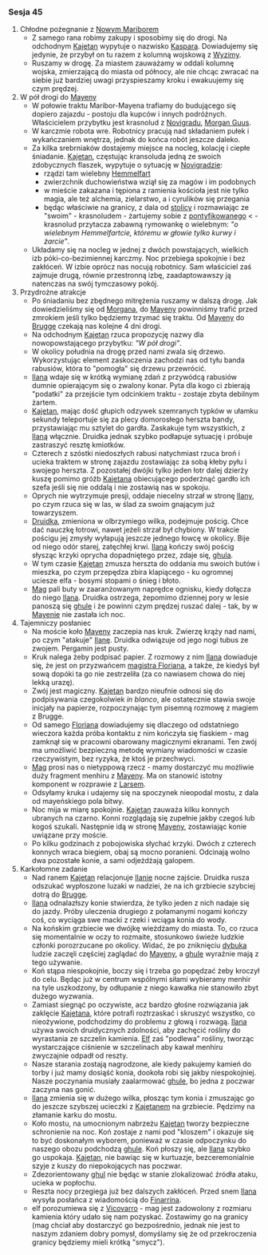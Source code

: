 ### Sesja 45
1. Chłodne pożegnanie z [Nowym Mariborem](#l_maribor)
    - Z samego rana robimy zakupy i sposobimy się do drogi. Na odchodnym [Kajetan](#g_kajetan) wypytuje o nazwisko [Kaspara](#p_kaspar). Dowiadujemy się jedynie, że przybył on tu razem z kolumną wojskową z [Wyzimy](#l_wyzima).
    - Ruszamy w drogę. Za miastem zauważamy w oddali kolumnę wojska, zmierzającą do miasta od północy, ale nie chcąc zwracać na siebie już bardziej uwagi przyspieszamy kroku i ewakuujemy się czym prędzej.
2. W pół drogi do [Mayeny](#l_mayena)
    - W połowie traktu Maribor-Mayena trafiamy do budującego się dopiero zajazdu - postoju dla kupców i innych podróżnych. Właścicielem przybytku jest krasnolud z [Novigradu](#l_novigrad), [Morgan Guus](#p_morgan).
    - W karczmie robota wre. Robotnicy pracują nad składaniem pułek i wykańczaniem wnętrza, jednak do końca robót jeszcze daleko.
    - Za kilka srebrniaków dostajemy miejsce na nocleg, kolację i ciepłe śniadanie. [Kajetan](#g_kajetan), częstując kransoluda jedną ze swoich zdobycznych flaszek, wypytuje o sytuację w [Novigradzie](#l_novigrad):
        - rządzi tam wielebny [Hemmelfart](#p_hemmelfart)
        - zwierzchnik duchowieństwa wziął się za magów i im podobnych
        - w mieście zakazana i tępiona z ramienia kościoła jest nie tylko magia, ale też alchemia, zielarstwo, a i cyrulików się przegania
        - będąc właściwie na granicy, z dala od [stolicy](#l_novigrad) i rozmawiając ze "swoim" - krasnoludem - żartujemy sobie z [pontyfikowanego](#p_hemmelfart)
<        - krasnolud przytacza zabawną rymowankę o wielebnym: _"o wielebnym Hemmelfartcie, któremu w głowie tylko kurwy i żarcie"_.
    - Układamy się na nocleg w jednej z dwóch powstających, wielkich izb póki-co-bezimiennej karczmy. Noc przebiega spokojnie i bez zakłóceń. W izbie oprócz nas nocują robotnicy. Sam właściciel zaś zajmuje drugą, równie przestronną izbę, zaadaptowawszy ją natenczas na swój tymczasowy pokój.
3. Przydrożne atrakcje
    - Po śniadaniu bez zbędnego mitrężenia ruszamy w dalszą drogę. Jak dowiedzieliśmy się od [Morgana](#p_morgan), do [Mayeny](#l_mayena) powinniśmy trafić przed zmrokiem jeśli tylko będziemy trzymać się traktu. Od [Mayeny](#l_mayena) do [Brugge](#l_brugge) czekają nas kolejne 4 dni drogi.
    - Na odchodnym [Kajetan](#g_kajetan) rzuca propozycję nazwy dla nowopowstającego przybytku: _"W pół drogi"_.
    - W okolicy południa na drogę przed nami zwala się drzewo. Wykorzystując element zaskoczenia zachodzi nas od tyłu banda rabusiów, która to "pomogła" się drzewu przewrócić.
    - [Ilana](#g_ilana) wdaje się w krótką wymianę zdań z przywódcą rabusiów dumnie opierającym się o zwalony konar. Pyta dla kogo ci zbierają "podatki" za przejście tym odcinkiem traktu - zostaje zbyta debilnym żartem.
    - [Kajetan](#g_kajetan), mając dość głupich odzywek szemranych typków w ułamku sekundy teleportuje się za plecy domorosłego herszta bandy, przystawiając mu sztylet do gardła. Zaskakuje tym wszystkich, z [Ilaną](#g_ilana) włącznie. Druidka jednak szybko podłapuje sytuację i próbuje zastraszyć resztę kmiotków.
    - Czterech z szóstki niedoszłych rabusi natychmiast rzuca broń i ucieka traktem w stronę zajazdu zostawiając za sobą kłeby pyłu i swojego herszta. Z pozostałej dwójki tylko jeden łotr dalej dzierży kuszę pomimo gróźb [Kajetana](#g_kajetan) obiecującego poderżnąć gardło ich szefa jeśli się nie oddalą i nie zostawią nas w spokoju.
    - Oprych nie wytrzymuje presji, oddaje niecelny strzał w stronę [Ilany](#g_ilana), po czym rzuca się w las, w ślad za swoim gnającym już towarzyszem. 
    - [Druidka](#g_ilana), zmieniona w olbrzymiego wilka, podejmuje pościg. Chce dać nauczkę łotrowi, nawet jeżeli strzał był chybiony. W trakcie pościgu jej zmysły wyłapują jeszcze jednego łowcę w okolicy. Bije od niego odór starej, zatęchłej krwi. [Ilana](#g_ilana) kończy swój pościg słysząc krzyki oprycha dopadniętego przez, zdaje się, [ghula](#b_ghul).
    - W tym czasie [Kajetan](#g_kajetan) zmusza herszta do oddania mu swoich butów i mieszka, po czym przepędza zbira klapiącego - ku ogromnej uciesze elfa - bosymi stopami o śnieg i błoto. 
    - [Mag](#g_kajetan) pali buty w zaaranżowanym naprędce ognisku, kiedy dołącza do niego [Ilana](#g_ilana). Druidka ostrzega, żepomimo dziennej pory w lesie panoszą się [ghule](#b_ghul) i że powinni czym prędzej ruszać dalej - tak, by w [Mayenie](#l_mayena) nie zastała ich noc.
4. Tajemniczy posłaniec
    - Na moście koło [Mayeny](#l_mayena) zaczepia nas kruk. Zwierzę krąży nad nami, po czym "atakuje" [Ilanę](#g_ilana). Druidka odwiązuje od jego nogi tubus ze zwojem. Pergamin jest pusty.
    - Kruk nalega żeby podpisać papier. Z rozmowy z nim [Ilana](#g_ilana) dowiaduje się, że jest on przyzwańcem [magistra Floriana](#p_florian_z_vicovaro), a także, że kiedyś był sową dopóki ta go nie zestrzeliła (za co nawiasem chowa do niej lekką urazę).
    - Zwój jest magiczny. [Kajetan](#g_kajetan) bardzo nieufnie odnosi się do podpisywania czegokolwiek _in blanco_, ale ostatecznie stawia swoje inicjały na papierze, rozpoczynając tym pisemną rozmowę z magiem z Brugge.
    - Od samego [Floriana](#p_florian_z_vicovaro) dowiadujemy się dlaczego od odstatniego wieczora każda próba kontaktu z nim kończyła się fiaskiem - mag zamknął się w pracowni obarowany magicznymi ekranami. Ten zwój ma umożliwić bezpieczną metodę wymiany wiadomości w czasie rzeczywistym, bez ryzyka, że ktoś je przechwyci.
    - [Mag](#p_florian_z_vicovaro) prosi nas o nietyppową rzecz - mamy dostarczyć mu możliwie duży fragment menhiru z [Mayeny](#l_mayena). Ma on stanowić istotny komponent w rozprawie z [Larsem](#p_lars).
    - Odsyłamy kruka i udajemy się na spoczynek nieopodal mostu, z dala od mayeńskiego pola bitwy.
    - Noc mija w miarę spokojnie. [Kajetan](#g_kajetan) zauważa kilku konnych ubranych na czarno. Konni rozglądają się zupełnie jakby czegoś lub kogoś szukali. Następnie idą w stronę [Mayeny](#l_mayena), zostawiając konie uwiązane przy moście.
    - Po kilku godzinach z pobojowiska słychać krzyki. Dwóch z czterech konnych wraca biegiem, obaj są mocno poranieni. Odcinają wolno dwa pozostałe konie, a sami odjeżdżają galopem.
5. Karkołomne zadanie
    - Nad ranem [Kajetan](#g_kajetan) relacjonuje [Ilanie](#g_ilana) nocne zajście. Druidka rusza odszukać wypłoszone luzaki w nadziei, że na ich grzbiecie szybciej dotrą do [Brugge](#l_brugge).
    - [Ilana](#g_ilana) odnalazłszy konie stwierdza, że tylko jeden z nich nadaje się do jazdy. Próby uleczenia drugiego z połamanymi nogami kończy coś, co wyciąga swe macki z rzeki i wciąga konia do wody.
    - Na końskim grzbiecie we dwójkę wieżdżamy do miasta. To, co rzuca się momentalnie w oczy to rozmaite, stosunkowo świeże ludzkie członki porozrzucane po okolicy. Widać, że po zniknięciu [dybuka](#b_dybuk) ludzie zaczęli częściej zaglądać do [Mayeny](#l_mayena), a [ghule](#b_ghul) wyraźnie mają z tego używanie.
    - Koń stąpa niespokojnie, boczy się i trzeba go popędzać żeby kroczył do celu. Będąc już w centrum wspólnymi siłami wybieramy menhir na tyle uszkodzony, by odłupanie z niego kawałka nie stanowiło zbyt dużego wyzwania.
    - Zamiast siegnąć po oczywiste, acz bardzo głośne rozwiązania jak zaklęcie [Kajetana](#g_kajetan), które potrafi roztrzaskać i skruszyć wszystko, co nieożywione, podchodzimy do problemu z głową i rozwagą. [Ilana](#g_ilana) używa swoich druidycznych zdolności, aby zachęcić rośliny do wyrastania ze szczelin kamienia. [Elf](#g_kajetan) zaś "podlewa" rośliny, tworząc wystarczające ciśnienie w szczelinach aby kawał menhiru zwyczajnie odpadł od reszty.
    - Nasze starania zostają nagrodzone, ale kiedy pakujemy kamień do torby i już mamy dosiąść konia, dookoła robi się jakby niespokojniej. Nasze poczynania musiały zaalarmować [ghule](#b_ghul), bo jedna z poczwar zaczyna nas gonić.
    - [Ilana](#g_ilana) zmienia się w dużego wilka, płosząc tym konia i zmuszając go do jeszcze szybszej ucieczki z [Kajetanem](#g_kajetan) na grzbiecie. Pędzimy na złamanie karku do mostu.
    - Koło mostu, na umocnionym nabrzeżu [Kajetan](#g_kajetan) tworzy bezpieczne schronienie na noc. Koń zostaje z nami pod "kloszem" i okazuje się to być doskonałym wyborem, ponieważ w czasie odpoczynku do naszego obozu podchodzą [ghule](#b_ghul). Koń płoszy się, ale [Ilana](#g_ilana) szybko go uspokaja. [Kajetan](#g_kajetan), nie bawiąc się w kurtuazje, bezceremonialnie szyje z kuszy do niepokojących nas poczwar.
    - Zdezorientowany [ghul](#b_ghul) nie będąc w stanie zlokalizować źródła ataku, ucieka w popłochu.
    - Reszta nocy przegiega już bez dalszych zakłóceń. Przed snem [Ilana](#g_ilana) wysyła posłańca z wiadomością do [Finarrina](#p_druid_finarrin).
    - elf porozumiewa się z [Vicovarro](#p_florian_z_vicovaro) - mag jest zadowolony z rozmiaru kamienia który udało się nam pozyskać. Zostawimy go na granicy (mag chciał aby dostarczyć go bezpośrednio, jednak nie jest to naszym zdaniem dobry pomysł, domyślamy się że od przekroczenia granicy będziemy mieli krótką "smycz").
